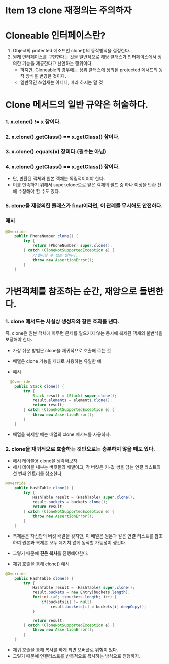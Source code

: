 # Item 13 clone 재정의는 주의하자


# Cloneable 인터페이스란?
1. Object의 protected 메소드인 clone()의 동작방식을 결정한다. 
2. 원래 인터페이스를 구현한다는 것을 일반적으로 해당 클래스가 인터페이스에서 정의한 기능을 제공한다고 선언하는 행위이다. 
    - 하지만, Cloneable의 경우에는 상위 클래스에 정의된 protected 메서드의 동작 방식을 변경한 것이다.
    - 일반적인 쓰임새는 아니니, 따라 하지는 말 것


# Clone 메서드의 일반 규약은 허술하다. 
### 1.  x.clone() != x 참이다. 

### 2. x.clone().getClass() == x.getClass() 참이다. 

### 3. x.clone().equals(x) 창미다.(필수는 아님)

### 4. x.clone().getClass() == x.getClass() 참이다. 
- 단, 반환된 객체와 원본 객체는 독립적이어야 한다.
- 이를 만족하기 위해서 super.clone으로 얻은 객체의 필드 중 하나 이상을 반환 전에 수정해야 할 수도 있다. 

### 5. clone을 재정의한 클래스가 final이라면, 이 관례를 무시해도 안전하다. 

### 예시
``` java
@Override
	public PhoneNumber clone() {
		try {
			return (PhoneNumber) super.clone();
		} catch (CloneNotSupportedException e) {
			//일어날 수 없는 일이다. 
			throw new AssertionError();
		}
	}
```

# 가변객체를 참조하는 순간, 재앙으로 돌변한다. 
### 1. clone 메서드는 사실상 생성자와 같은 효과를 낸다. 
즉, clone은 원본 객체에 아무런 문제를 일으키지 않는 동시에 복제된 객체의 불변식을 보장해야 한다. 
- 가장 쉬운 방법은 clone을 재귀적으로 호출해 주는 것
- 배열은 clone 기능을 제대로 사용하는 유일한 예

- 예시
``` java
  @Override
	public Stack clone() {
		try {
			Stack result = (Stack) super.clone();
			result.elements = elements.clone();
			return result;
		} catch (CloneNotSupportedException e) {
			throw new AssertionError();
		}
	}
```
- 배열을 복제할 때는 배열의 clone 메서드를 사용하자.

### 2. clone을 재귀적으로 호출하는 것만으로는 충분하지 않을 때도 있다. 
- 해시 테이블용 clone을 생각해보자
- 해시 테이블 내부는 버킷들의 배열이고, 각 버킷은 키-값 쌍을 담는 연결 리스트의 첫 번째 엔트리를 참조한다. 
```java
@Override
	public HashTable clone() {
		try {
			HashTable result = (HashTable) super.clone();
			result.buckets = buckets.clone();
			return result;
		} catch (CloneNotSupportedException e) {
			throw new AssertionError();
		}
	}
```
- 복제본은 자신만의 버킷 배열을 갖지만, 이 배열은 원본과 같은 연결 리스트를 참조하여 원본과 복제본 모두 예기치 않게 동작할 가능성이 생긴다.
- 그렇기 때문에 **깊은 복사**를 진행해야한다.

- 재귀 호출을 통해 clone() 예시
```java
@Override
	public HashTable clone() {
		try {
			HashTable result = (HashTable) super.clone();
			result.buckets = new Entry[buckets.length];
			for(int i=0; i<buckets.length; i++) {
				if(buckets[i] != null)
					result.buckets[i] = buckets[i].deepCopy();
			}

			return result;
		} catch (CloneNotSupportedException e) {
			throw new AssertionError();
		}
	}
```
- 재귀 호출을 통해 복사를 하게 되면 오버플로 위험이 있다. 
- 그렇기 때문에 연결리스트를 반복적으로 복사하는 방식으로 진행하자. 
```java

```

